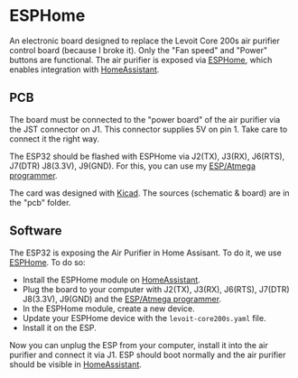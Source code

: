 # ESPHome

An electronic board designed to replace the Levoit Core 200s air purifier control board (because I broke it).
Only the "Fan speed" and "Power" buttons are functional.
The air purifier is exposed via [ESPHome], which enables integration with [HomeAssistant].

## PCB

The board must be connected to the "power board" of the air purifier via the JST connector on J1.
This connector supplies 5V on pin 1. Take care to connect it the right way.

The ESP32 should be flashed with ESPHome via J2(TX), J3(RX), J6(RTS), J7(DTR) J8(3.3V), J9(GND).
For this, you can use my [ESP/Atmega programmer].

The card was designed with [Kicad]. The sources (schematic & board) are in the "pcb" folder.

## Software

The ESP32 is exposing the Air Purifier in Home Assisant. To do it, we use [ESPHome].
To do so:
* Install the ESPHome module on [HomeAssistant].
* Plug the board to your computer with J2(TX), J3(RX), J6(RTS), J7(DTR) J8(3.3V), J9(GND) and the [ESP/Atmega programmer].
* In the ESPHome module, create a new device.
* Update your ESPHome device with the `levoit-core200s.yaml` file.
* Install it on the ESP.

Now you can unplug the ESP from your computer, install it into the air purifier and connect it via J1.
ESP should boot normally and the air purifier should be visible in [HomeAssistant].

[HomeAssistant]: https://www.home-assistant.io
[ESPHome]: https://esphome.io/
[ESP/Atmega programmer]: https://github.com/hiteule/programmer-esp-atmega
[Kicad]: https://www.kicad.org
